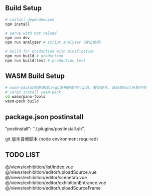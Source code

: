 ## Build Setup

``` bash
# install dependencies
npm install

# serve with hot reload
npm run dev
npm run analyzer # script analyzer（建议使用）

# build for production with minification
npm run build # production
npm run build:test # production_test
```

## WASM Build Setup
``` bash
# wasm-pack目前是通过Cargo发布的命令行工具。要安装它，请安装Rust开发环境
# cargo install wasm-pack
cd wasm/pano-tools
wasm-pack build
```

## package.json postinstall
"postinstall": "./.plugins/postinstall.sh",

git 版本自增脚本 (node environment required)

## TODO LIST
@/views/exhibition/list/index.vue
@/views/exhibition/editor/uploadSource.vue
@/views/exhibition/editor/scenetab.vue
@/views/exhibition/editor/exhibitionEntrance.vue
@/views/exhibition/editor/uploadSourceFrame
